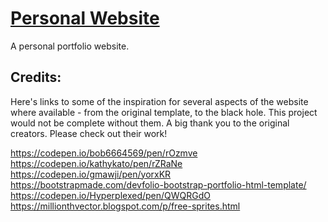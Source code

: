 # [Personal Website](https://danparsley.co.uk/)

A personal portfolio website. 

## Credits:

Here's links to some of the inspiration for several aspects of the website where available - from the original template, to the black hole. This project would not be complete without them. A big thank you to the original creators. Please check out their work!

https://codepen.io/bob6664569/pen/rOzmve  
https://codepen.io/kathykato/pen/rZRaNe  
https://codepen.io/gmawji/pen/yorxKR    
https://bootstrapmade.com/devfolio-bootstrap-portfolio-html-template/   
https://codepen.io/Hyperplexed/pen/QWQRGdO   
https://millionthvector.blogspot.com/p/free-sprites.html   
